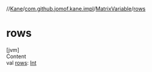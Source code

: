 //[Kane](../../index.md)/[com.github.jomof.kane.impl](../index.md)/[MatrixVariable](index.md)/[rows](rows.md)



# rows  
[jvm]  
Content  
val [rows](rows.md): [Int](https://kotlinlang.org/api/latest/jvm/stdlib/kotlin/-int/index.html)  



